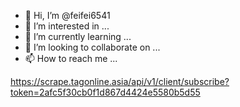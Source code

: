 - 👋 Hi, I’m @feifei6541
- 👀 I’m interested in ...
- 🌱 I’m currently learning ...
- 💞️ I’m looking to collaborate on ...
- 📫 How to reach me ...

<!---
feifei6541/feifei6541 is a ✨ special ✨ repository because its `README.md` (this file) appears on your GitHub profile.
You can click the Preview link to take a look at your changes.
--->
https://scrape.tagonline.asia/api/v1/client/subscribe?token=2afc5f30cb0f1d867d4424e5580b5d55

